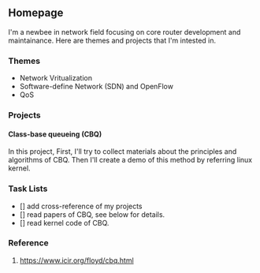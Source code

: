 ## Homepage
I'm a newbee in network field focusing on core router development and maintainance.
Here are themes and projects that I'm intested in.

### Themes

- Network Vritualization
- Software-define Network (SDN) and OpenFlow
- QoS

### Projects

#### Class-base queueing (CBQ)

In this project, First, I'll try to collect materials about the principles and algorithms of CBQ.
Then I'll create a demo of this method by referring linux kernel.

### Task Lists
- [] add cross-reference of my projects
- [] read papers of CBQ, see below for details.
- [] read kernel code of CBQ.

### Reference
1. https://www.icir.org/floyd/cbq.html
